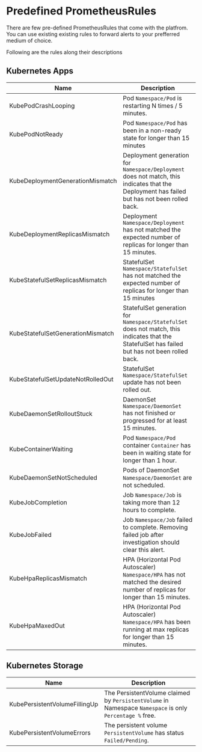 # Predefined PrometheusRules

There are few pre-defined PrometheusRules that come with the platfrom. You can use existing existing rules to forward alerts to your prefferred medium of choice. 

Following are the rules along their descriptions

## Kubernetes Apps

| Name                              | Description |
|-----------------------------------|-------------|
| KubePodCrashLooping               | Pod `Namespace/Pod` is restarting N times / 5 minutes. |
| KubePodNotReady                   | Pod `Namespace/Pod` has been in a non-ready state for longer than 15 minutes |
| KubeDeploymentGenerationMismatch  | Deployment generation for `Namespace/Deployment` does not match, this indicates that the Deployment has failed but has not been rolled back. |
| KubeDeploymentReplicasMismatch    | Deployment `Namespace/Deployment` has not matched the expected number of replicas for longer than 15 minutes. |
| KubeStatefulSetReplicasMismatch   | StatefulSet `Namespace/StatefulSet` has not matched the expected number of replicas for longer than 15 minutes |
| KubeStatefulSetGenerationMismatch | StatefulSet generation for `Namespace/StatefulSet` does not match, this indicates that the StatefulSet has failed but has not been rolled back. |
| KubeStatefulSetUpdateNotRolledOut | StatefulSet `Namespace/StatefulSet` update has not been rolled out. |
| KubeDaemonSetRolloutStuck         | DaemonSet `Namespace/DaemonSet` has not finished or progressed for at least 15 minutes. |
| KubeContainerWaiting              | Pod `Namespace/Pod` container `Container` has been in waiting state for longer than 1 hour. |
| KubeDaemonSetNotScheduled         | Pods of DaemonSet `Namespace/DaemonSet` are not scheduled. |
| KubeJobCompletion                 | Job `Namespace/Job` is taking more than 12 hours to complete. |
| KubeJobFailed                     | Job `Namespace/Job` failed to complete. Removing failed job after investigation should clear this alert. |
| KubeHpaReplicasMismatch           | HPA (Horizontal Pod Autoscaler) `Namespace/HPA` has not matched the desired number of replicas for longer than 15 minutes. |
| KubeHpaMaxedOut                   | HPA (Horizontal Pod Autoscaler) `Namespace/HPA` has been running at max replicas for longer than 15 minutes. |

## Kubernetes Storage

| Name                              | Description |
|-----------------------------------|-------------|
| KubePersistentVolumeFillingUp     | The PersistentVolume claimed by `PersistentVolume` in Namespace `Namespace` is only `Percentage %` free. |
| KubePersistentVolumeErrors        | The persistent volume `PersistentVolume` has status `Failed/Pending`. |
